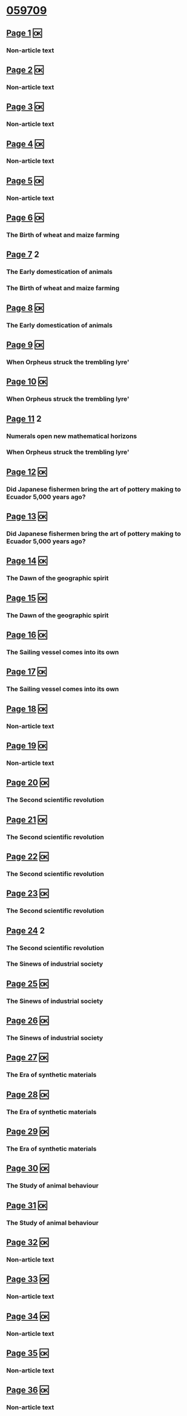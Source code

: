 # [059709](https://demo.humlab.umu.se/courier/059709eng.pdf)
## [Page 1](https://demo.humlab.umu.se/courier/059709eng.pdf#page=1) 🆗
### Non-article text
## [Page 2](https://demo.humlab.umu.se/courier/059709eng.pdf#page=2) 🆗
### Non-article text
## [Page 3](https://demo.humlab.umu.se/courier/059709eng.pdf#page=3) 🆗
### Non-article text
## [Page 4](https://demo.humlab.umu.se/courier/059709eng.pdf#page=4) 🆗
### Non-article text
## [Page 5](https://demo.humlab.umu.se/courier/059709eng.pdf#page=5) 🆗
### Non-article text
## [Page 6](https://demo.humlab.umu.se/courier/059709eng.pdf#page=6) 🆗
### The Birth of wheat and maize farming
## [Page 7](https://demo.humlab.umu.se/courier/059709eng.pdf#page=7) 2
### The Early domestication of animals
### The Birth of wheat and maize farming
## [Page 8](https://demo.humlab.umu.se/courier/059709eng.pdf#page=8) 🆗
### The Early domestication of animals
## [Page 9](https://demo.humlab.umu.se/courier/059709eng.pdf#page=9) 🆗
### When Orpheus struck the trembling lyre'
## [Page 10](https://demo.humlab.umu.se/courier/059709eng.pdf#page=10) 🆗
### When Orpheus struck the trembling lyre'
## [Page 11](https://demo.humlab.umu.se/courier/059709eng.pdf#page=11) 2
### Numerals open new mathematical horizons
### When Orpheus struck the trembling lyre'
## [Page 12](https://demo.humlab.umu.se/courier/059709eng.pdf#page=12) 🆗
### Did Japanese fishermen bring the art of pottery making to Ecuador 5,000 years ago?
## [Page 13](https://demo.humlab.umu.se/courier/059709eng.pdf#page=13) 🆗
### Did Japanese fishermen bring the art of pottery making to Ecuador 5,000 years ago?
## [Page 14](https://demo.humlab.umu.se/courier/059709eng.pdf#page=14) 🆗
### The Dawn of the geographic spirit
## [Page 15](https://demo.humlab.umu.se/courier/059709eng.pdf#page=15) 🆗
### The Dawn of the geographic spirit
## [Page 16](https://demo.humlab.umu.se/courier/059709eng.pdf#page=16) 🆗
### The Sailing vessel comes into its own
## [Page 17](https://demo.humlab.umu.se/courier/059709eng.pdf#page=17) 🆗
### The Sailing vessel comes into its own
## [Page 18](https://demo.humlab.umu.se/courier/059709eng.pdf#page=18) 🆗
### Non-article text
## [Page 19](https://demo.humlab.umu.se/courier/059709eng.pdf#page=19) 🆗
### Non-article text
## [Page 20](https://demo.humlab.umu.se/courier/059709eng.pdf#page=20) 🆗
### The Second scientific revolution
## [Page 21](https://demo.humlab.umu.se/courier/059709eng.pdf#page=21) 🆗
### The Second scientific revolution
## [Page 22](https://demo.humlab.umu.se/courier/059709eng.pdf#page=22) 🆗
### The Second scientific revolution
## [Page 23](https://demo.humlab.umu.se/courier/059709eng.pdf#page=23) 🆗
### The Second scientific revolution
## [Page 24](https://demo.humlab.umu.se/courier/059709eng.pdf#page=24) 2
### The Second scientific revolution
### The Sinews of industrial society
## [Page 25](https://demo.humlab.umu.se/courier/059709eng.pdf#page=25) 🆗
### The Sinews of industrial society
## [Page 26](https://demo.humlab.umu.se/courier/059709eng.pdf#page=26) 🆗
### The Sinews of industrial society
## [Page 27](https://demo.humlab.umu.se/courier/059709eng.pdf#page=27) 🆗
### The Era of synthetic materials
## [Page 28](https://demo.humlab.umu.se/courier/059709eng.pdf#page=28) 🆗
### The Era of synthetic materials
## [Page 29](https://demo.humlab.umu.se/courier/059709eng.pdf#page=29) 🆗
### The Era of synthetic materials
## [Page 30](https://demo.humlab.umu.se/courier/059709eng.pdf#page=30) 🆗
### The Study of animal behaviour
## [Page 31](https://demo.humlab.umu.se/courier/059709eng.pdf#page=31) 🆗
### The Study of animal behaviour
## [Page 32](https://demo.humlab.umu.se/courier/059709eng.pdf#page=32) 🆗
### Non-article text
## [Page 33](https://demo.humlab.umu.se/courier/059709eng.pdf#page=33) 🆗
### Non-article text
## [Page 34](https://demo.humlab.umu.se/courier/059709eng.pdf#page=34) 🆗
### Non-article text
## [Page 35](https://demo.humlab.umu.se/courier/059709eng.pdf#page=35) 🆗
### Non-article text
## [Page 36](https://demo.humlab.umu.se/courier/059709eng.pdf#page=36) 🆗
### Non-article text